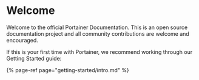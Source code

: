 # Welcome

Welcome to the official Portainer Documentation. This is an open source documentation project and all community contributions are welcome and encouraged.

If this is your first time with Portainer, we recommend working through our Getting Started guide:

{% page-ref page="getting-started/intro.md" %}




